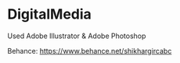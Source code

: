 # DigitalMedia
Used Adobe Illustrator & Adobe Photoshop

Behance: https://www.behance.net/shikhargircabc

